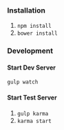 ### Installation
1. `npm install`
2. `bower install`

### Development

#### Start Dev Server
`gulp watch`

#### Start Test Server
1. `gulp karma`
2. `karma start`
